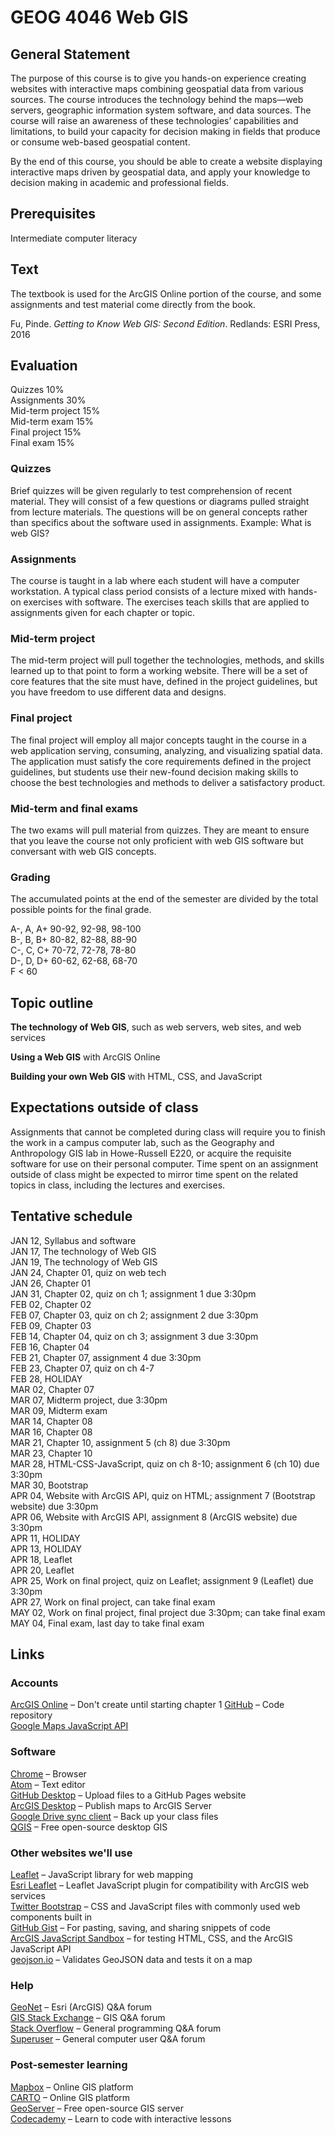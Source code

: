 # GEOG 4046 Web GIS

## General Statement
The purpose of this course is to give you hands-on experience creating websites with interactive maps combining geospatial data from various sources. The course introduces the technology behind the maps—web servers, geographic information system software, and data sources. The course will raise an awareness of these technologies’ capabilities and limitations, to build your capacity for decision making in fields that produce or consume web-based geospatial content.

By the end of this course, you should be able to create a website displaying interactive maps driven by geospatial data, and apply your knowledge to decision making in academic and professional fields.

## Prerequisites
Intermediate computer literacy

## Text 
The textbook is used for the ArcGIS Online portion of the course, and some assignments and test material come directly from the book. 

Fu, Pinde. _Getting to Know Web GIS: Second Edition_. Redlands: ESRI Press, 2016

## Evaluation

Quizzes		        10%  
Assignments		    30%  
Mid-term project	15%  
Mid-term exam	    15%  
Final project		  15%  
Final exam		    15%  

### Quizzes
Brief quizzes will be given regularly to test comprehension of recent material. They will consist of a few questions or diagrams pulled straight from lecture materials. The questions will be on general concepts rather than specifics about the software used in assignments. Example: What is web GIS?

### Assignments
The course is taught in a lab where each student will have a computer workstation. A typical class period consists of a lecture mixed with hands-on exercises with software. The exercises teach skills that are applied to assignments given for each chapter or topic.

### Mid-term project
The mid-term project will pull together the technologies, methods, and skills learned up to that point to form a working website. There will be a set of core features that the site must have, defined in the project guidelines, but you have freedom to use different data and designs.

### Final project
The final project will employ all major concepts taught in the course in a web application serving, consuming, analyzing, and visualizing spatial data. The application must satisfy the core requirements defined in the project guidelines, but students use their new-found decision making skills to choose the best technologies and methods to deliver a satisfactory product.

### Mid-term and final exams
The two exams will pull material from quizzes. They are meant to ensure that you leave the course not only proficient with web GIS software but conversant with web GIS concepts.

### Grading
The accumulated points at the end of the semester are divided by the total possible points for the final grade.

A-, A, A+	90-92, 92-98, 98-100  
B-, B, B+	80-82, 82-88, 88-90  
C-, C, C+	70-72, 72-78, 78-80  
D-, D, D+	60-62, 62-68, 68-70  
F		< 60

## Topic outline
**The technology of Web GIS**, such as web servers, web sites, and web services

**Using a Web GIS** with ArcGIS Online

**Building your own Web GIS** with HTML, CSS, and JavaScript

## Expectations outside of class
Assignments that cannot be completed during class will require you to finish the work in a campus computer lab, such as the Geography and Anthropology GIS lab in Howe-Russell E220, or acquire the requisite software for use on their personal computer. Time spent on an assignment outside of class might be expected to mirror time spent on the related topics in class, including the lectures and exercises.

## Tentative schedule
JAN 12, Syllabus and software  
JAN 17, The technology of Web GIS  
JAN 19, The technology of Web GIS  
JAN 24, Chapter 01, quiz on web tech  
JAN 26, Chapter 01  
JAN 31, Chapter 02, quiz on ch 1; assignment 1 due 3:30pm  
FEB 02, Chapter 02  
FEB 07, Chapter 03, quiz on ch 2; assignment 2 due 3:30pm  
FEB 09, Chapter 03  
FEB 14, Chapter 04, quiz on ch 3; assignment 3 due 3:30pm  
FEB 16, Chapter 04  
FEB 21, Chapter 07, assignment 4 due 3:30pm  
FEB 23, Chapter 07, quiz on ch 4-7  
FEB 28, HOLIDAY  
MAR 02, Chapter 07  
MAR 07, Midterm project, due 3:30pm  
MAR 09, Midterm exam  
MAR 14, Chapter 08  
MAR 16, Chapter 08  
MAR 21, Chapter 10, assignment 5 (ch 8) due 3:30pm  
MAR 23, Chapter 10  
MAR 28, HTML-CSS-JavaScript, quiz on ch 8-10; assignment 6 (ch 10) due 3:30pm  
MAR 30, Bootstrap  
APR 04, Website with ArcGIS API, quiz on HTML; assignment 7 (Bootstrap website) due 3:30pm  
APR 06, Website with ArcGIS API, assignment 8 (ArcGIS website) due 3:30pm  
APR 11, HOLIDAY  
APR 13, HOLIDAY  
APR 18, Leaflet  
APR 20, Leaflet  
APR 25, Work on final project, quiz on Leaflet; assignment 9 (Leaflet) due 3:30pm  
APR 27, Work on final project, can take final exam  
MAY 02, Work on final project, final project due 3:30pm; can take final exam  
MAY 04, Final exam, last day to take final exam  

## Links

### Accounts  
[ArcGIS Online](http://www.arcgis.com/features/free-trial.html?origin=arcgis) – Don't create until starting chapter 1
[GitHub](https://github.com) – Code repository  
[Google Maps JavaScript API](https://developers.google.com/maps/documentation/javascript/)

### Software
[Chrome](https://www.google.com/chrome/browser/desktop/index.html) – Browser  
[Atom](https://atom.io) – Text editor  
[GitHub Desktop](https://desktop.github.com) – Upload files to a GitHub Pages website  
[ArcGIS Desktop](http://www.esri.com/landing-pages/software/arcgis/arcgis-desktop-student-trial) – Publish maps to ArcGIS Server  
[Google Drive sync client](https://www.google.com/drive/download/) – Back up your class files  
[QGIS](http://www.qgis.org/en/site/forusers/download.html) – Free open-source desktop GIS  
  

### Other websites we'll use
[Leaflet](http://leafletjs.com) –  JavaScript library for web mapping  
[Esri Leaflet](http://esri.github.io/esri-leaflet) – Leaflet JavaScript plugin for compatibility with ArcGIS web services  
[Twitter Bootstrap](http://getbootstrap.com) – CSS and JavaScript files with commonly used web components built in  
[GitHub Gist](https://gist.github.com) – For pasting, saving, and sharing snippets of code  
[ArcGIS JavaScript Sandbox](https://developers.arcgis.com/javascript/3/sandbox/sandbox.html) – for testing HTML, CSS, and the ArcGIS JavaScript API  
[geojson.io](http://geojson.io) – Validates GeoJSON data and tests it on a map  
  

### Help
[GeoNet](https://geonet.esri.com) – Esri (ArcGIS) Q&A forum  
[GIS Stack Exchange](http://gis.stackexchange.com) – GIS Q&A forum  
[Stack Overflow](http://stackoverflow.com) – General programming Q&A forum  
[Superuser](http://superuser.com) – General computer user Q&A forum  

### Post-semester learning
[Mapbox](https://www.mapbox.com) – Online GIS platform  
[CARTO](https://carto.com) – Online GIS platform  
[GeoServer](http://geoserver.org) – Free open-source GIS server  
[Codecademy](https://www.codecademy.com) – Learn to code with interactive lessons  
